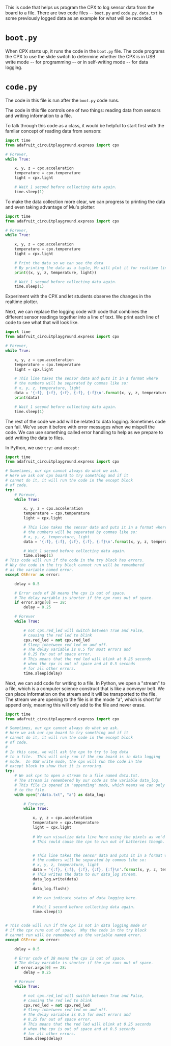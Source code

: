 This is code that helps us program the CPX to log sensor data from the board to a file.  There are two code files -- `boot.py` and `code.py`.  `data.txt` is some previously logged data as an example for what will be recorded.

# `boot.py`

When CPX starts up, it runs the code in the `boot.py` file.  The code programs the CPX to use the slide switch to determine whether the CPX is in USB write mode -- for programming -- or in self-writing mode -- for data logging.

# `code.py`

The code in this file is run after the `boot.py` code runs.

The code in this file controls one of two things: reading data from sensors and writing information to a file.

To talk through this code as a class, it would be helpful to start first with the familar concept of reading data from sensors:

```py
import time
from adafruit_circuitplayground.express import cpx

# Forever,
while True:

    x, y, z = cpx.acceleration
    temperature = cpx.temperature
    light = cpx.light

    # Wait 1 second before collecting data again.
    time.sleep(1)
```

To make the data collection more clear, we can progress to printing the data and even taking advantage of Mu's plotter:

```py
import time
from adafruit_circuitplayground.express import cpx

# Forever,
while True:

    x, y, z = cpx.acceleration
    temperature = cpx.temperature
    light = cpx.light

    # Print the data so we can see the data
    # By printing the data as a tuple, Mu will plot it for realtime line graphs.
    print((x, y, z, temperature, light))

    # Wait 1 second before collecting data again.
    time.sleep(1)
```

Experiment with the CPX and let students observe the changes in the realtime plotter.

Next, we can replace the logging code with code that combines the different sensor readings together into a line of text.  We print each line of code to see what that will look like.

```py
import time
from adafruit_circuitplayground.express import cpx

# Forever,
while True:

    x, y, z = cpx.acceleration
    temperature = cpx.temperature
    light = cpx.light

    # This line takes the sensor data and puts it in a format where
    # the numbers will be separated by commas like so:
    # x, y, z, temperature, light
    data = '{:f}, {:f}, {:f}, {:f}, {:f}\n'.format(x, y, z, temperature, light)
    print(data)

    # Wait 1 second before collecting data again.
    time.sleep(1)
```

The rest of the code we add will be related to data logging.  Sometimes code can fail.  We've seen it before with error messages when we mispell the code.  We can use something called error handling to help as we prepare to add writing the data to files.

In Python, we use `try:` and `except:`

```py
import time
from adafruit_circuitplayground.express import cpx

# Sometimes, our cpx cannot always do what we ask.
# Here we ask our cpx board to try something and if it
# cannot do it, it will run the code in the except block
# of code.
try:
    # Forever,
    while True:

        x, y, z = cpx.acceleration
        temperature = cpx.temperature
        light = cpx.light

        # This line takes the sensor data and puts it in a format where
        # the numbers will be separated by commas like so:
        # x, y, z, temperature, light
        data = '{:f}, {:f}, {:f}, {:f}, {:f}\n'.format(x, y, z, temperature, light)

        # Wait 1 second before collecting data again.
        time.sleep(1)
# This code will run if the code in the try block has errors.
# Why the code in the try block cannot run will be remembered
# as the variable named error.
except OSError as error:

    delay = 0.5

    # Error code of 28 means the cpx is out of space.
    # The delay variable is shorter if the cpx runs out of space.
    if error.args[0] == 28:
        delay = 0.25

    # Forever
    while True:

        # not cpx.red_led will switch between True and False,
        # causing the red led to blink
        cpx.red_led = not cpx.red_led
        # Sleep inbetween red led on and off.
        # The delay variable is 0.5 for most errors and
        # 0.25 for out of space error.
        # This means that the red led will blink at 0.25 seconds
        # when the cpx is out of space and at 0.5 seconds
        # for all other errors.
        time.sleep(delay)
```

Next, we can add code for writing to a file.  In Python, we open a "stream" to a file, which is a computer science construct that is like a conveyor belt.  We can place information on the stream and it will be transported to the file.  The stream we are opening to the file is in the mode "a", which is short for append only, meaning this will only add to the file and never erase.


```py
import time
from adafruit_circuitplayground.express import cpx

# Sometimes, our cpx cannot always do what we ask.
# Here we ask our cpx board to try something and if it
# cannot do it, it will run the code in the except block
# of code.
# 
# In this case, we will ask the cpx to try to log data
# to a file.  This will only run if the cpx board is in data logging
# mode.  In USB write mode, the cpx will run the code in the
# except block to show that it is erroring.
try:
    # We ask cpx to open a stream to a file named data.txt.
    # The stream is remembered by our code as the variable data_log.
    # This file is opened in "appending" mode, which means we can only add
    # to the file.
    with open("/data.txt", "a") as data_log:

        # Forever,
        while True:

            x, y, z = cpx.acceleration
            temperature = cpx.temperature
            light = cpx.light
            
            # We can visualize data live here using the pixels as we'd like.
            # This could cause the cpx to run out of batteries though.


            # This line takes the sensor data and puts it in a format where
            # the numbers will be separated by commas like so:
            # x, y, z, temperature, light
            data = '{:f}, {:f}, {:f}, {:f}, {:f}\n'.format(x, y, z, temperature, light)
            # This writes the data to our data_log stream.
            data_log.write(data)
            # 
            data_log.flush()

            # We can indicate status of data logging here.

            # Wait 1 second before collecting data again.
            time.sleep(1)


# This code will run if the cpx is not in data logging mode or
# if the cpx runs out of space.  Why the code in the try block
# cannot run will be remembered as the variable named error.
except OSError as error:

    delay = 0.5

    # Error code of 28 means the cpx is out of space.
    # The delay variable is shorter if the cpx runs out of space.
    if error.args[0] == 28:
        delay = 0.25

    # Forever
    while True:

        # not cpx.red_led will switch between True and False,
        # causing the red led to blink
        cpx.red_led = not cpx.red_led
        # Sleep inbetween red led on and off.
        # The delay variable is 0.5 for most errors and
        # 0.25 for out of space error.
        # This means that the red led will blink at 0.25 seconds
        # when the cpx is out of space and at 0.5 seconds
        # for all other errors.
        time.sleep(delay)
```